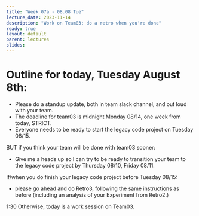 ```yaml
---
title: "Week 07a - 08.08 Tue"
lecture_date: 2023-11-14
description: "Work on Team03; do a retro when you're done"
ready: true
layout: default
parent: lectures
slides: 
---
```


# Outline for today, Tuesday August 8th:

* Please do a standup update, both in team slack channel, and out loud with your team.
* The deadline for team03 is midnight Monday 08/14, one week from today, STRICT.
* Everyone needs to be ready to start the legacy code project on Tuesday 08/15.

BUT if you think your team will be done with team03 sooner:
* Give me a heads up so I can try to be ready to transition your team to the legacy code project by Thursday 08/10, Friday 08/11.

If/when you do finish your legacy code project before Tuesday 08/15:
* please go ahead and do Retro3, following the same instructions as before (including an analysis of your Experiment from Retro2.)






1:30
Otherwise, today is a work session on Team03.
